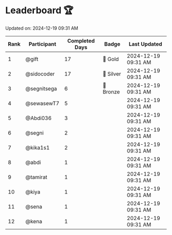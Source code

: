 # Leaderboard 🏆

Updated on: 2024-12-19 09:31 AM

| Rank | Participant       | Completed Days | Badge      | Last Updated         |
|------|-------------------|----------------|------------|----------------------|
| 1    | @gift             | 17             | 🏅 Gold     | 2024-12-19 09:31 AM |
| 2    | @sidocoder        | 17             | 🥈 Silver   | 2024-12-19 09:31 AM |
| 3    | @segnitsega       | 6              | 🥉 Bronze   | 2024-12-19 09:31 AM |
| 4    | @sewasewT7        | 5              |            | 2024-12-19 09:31 AM |
| 5    | @Abdi036          | 3              |            | 2024-12-19 09:31 AM |
| 6    | @segni            | 2              |            | 2024-12-19 09:31 AM |
| 7    | @kika1s1          | 2              |            | 2024-12-19 09:31 AM |
| 8    | @abdi             | 1              |            | 2024-12-19 09:31 AM |
| 9    | @tamirat          | 1              |            | 2024-12-19 09:31 AM |
| 10   | @kiya             | 1              |            | 2024-12-19 09:31 AM |
| 11   | @sena             | 1              |            | 2024-12-19 09:31 AM |
| 12   | @kena             | 1              |            | 2024-12-19 09:31 AM |
